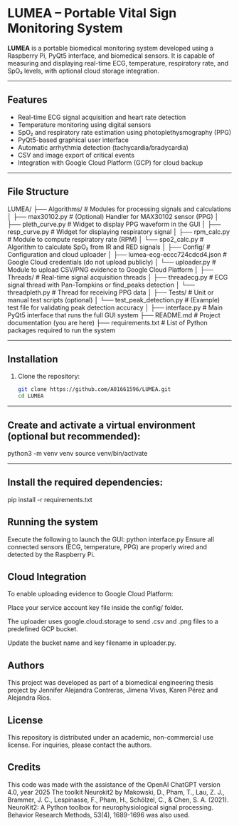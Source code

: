 # LUMEA – Portable Vital Sign Monitoring System

**LUMEA** is a portable biomedical monitoring system developed using a Raspberry Pi, PyQt5 interface, and biomedical sensors. It is capable of measuring and displaying real-time ECG, temperature, respiratory rate, and SpO₂ levels, with optional cloud storage integration.

---

## Features

- Real-time ECG signal acquisition and heart rate detection
- Temperature monitoring using digital sensors
- SpO₂ and respiratory rate estimation using photoplethysmography (PPG)
- PyQt5-based graphical user interface
- Automatic arrhythmia detection (tachycardia/bradycardia)
- CSV and image export of critical events
- Integration with Google Cloud Platform (GCP) for cloud backup

---

## File Structure
LUMEA/
├── Algorithms/                  # Modules for processing signals and calculations
│   ├── max30102.py             # (Optional) Handler for MAX30102 sensor (PPG)
│   ├── pleth_curve.py          # Widget to display PPG waveform in the GUI
│   ├── resp_curve.py           # Widget for displaying respiratory signal
│   ├── rpm_calc.py             # Module to compute respiratory rate (RPM)
│   └── spo2_calc.py            # Algorithm to calculate SpO₂ from IR and RED signals
│
├── Config/                     # Configuration and cloud uploader
│   ├── lumea-ecg-eccc724cdcd4.json  # Google Cloud credentials (do not upload publicly)
│   └── uploader.py             # Module to upload CSV/PNG evidence to Google Cloud Platform
│
├── Threads/                    # Real-time signal acquisition threads
│   ├── threadecg.py            # ECG signal thread with Pan-Tompkins or find_peaks detection
│   └── threadpleth.py          # Thread for receiving PPG data
│
├── Tests/                      # Unit or manual test scripts (optional)
│   └── test_peak_detection.py  # (Example) test file for validating peak detection accuracy
│
├── interface.py                # Main PyQt5 interface that runs the full GUI system
├── README.md                   # Project documentation (you are here)
├── requirements.txt            # List of Python packages required to run the system


---

## Installation

1. Clone the repository:
   ```bash
   git clone https://github.com/A01661596/LUMEA.git
   cd LUMEA

---

## Create and activate a virtual environment (optional but recommended):

python3 -m venv venv
source venv/bin/activate

---
## Install the required dependencies:

pip install -r requirements.txt

## Running the system
Execute the following to launch the GUI:
python interface.py
Ensure all connected sensors (ECG, temperature, PPG) are properly wired and detected by the Raspberry Pi.

## Cloud Integration
To enable uploading evidence to Google Cloud Platform:

Place your service account key file inside the config/ folder.

The uploader uses google.cloud.storage to send .csv and .png files to a predefined GCP bucket.

Update the bucket name and key filename in uploader.py.

## Authors
This project was developed as part of a biomedical engineering thesis project by Jennifer Alejandra Contreras, Jimena Vivas, Karen Pérez and Alejandra Rios.

## License
This repository is distributed under an academic, non-commercial use license. For inquiries, please contact the authors.

## Credits
This code was made with the assistance of the OpenAI ChatGPT version 4.0, year 2025
The toolkit Neurokit2 by Makowski, D., Pham, T., Lau, Z. J., Brammer, J. C., Lespinasse, F., Pham, H., Schölzel, C., & Chen, S. A. (2021). NeuroKit2: A Python toolbox for neurophysiological signal processing. Behavior Research Methods, 53(4), 1689-1696 was also used.
